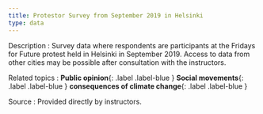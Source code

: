 ```yaml
---
title: Protestor Survey from September 2019 in Helsinki
type: data
---
```


Description
: Survey data where respondents are participants at the Fridays for Future protest held in Helsinki in September 2019. Access to data from other cities may be possible after consultation with the instructors.

Related topics
: **Public opinion**{: .label .label-blue } **Social movements**{: .label .label-blue } **consequences of climate change**{: .label .label-blue }

Source
: Provided directly by instructors.